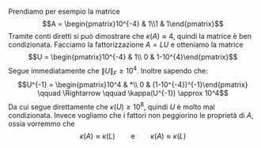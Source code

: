 Prendiamo per esempio la matrice $$A = \begin{pmatrix}10^{-4} & 1\\1 & 1\end{pmatrix}$$
Tramite conti diretti si può dimostrare che $\kappa(A) \approx 4$, quindi la matrice è ben condizionata.
Facciamo la fattorizzazione $A = LU$ e otteniamo la matrice $$U = \begin{pmatrix}10^{-4} & 1\\ 0 & 1-10^{4}\end{pmatrix}$$
Segue immediatamente che $\|U\|_F ≥ 10^{4}$. Inoltre sapendo che: $$U^{-1} = \begin{pmatrix}10^4 & *\\ 0 & (1-10^{-4})^{-1}\end{pmatrix} \qquad  \Rightarrow \qquad \kappa(U^{-1}) \approx 10^4$$
Da cui segue direttamente che $\kappa (U) ≥ 10^8$, quindi $U$ è molto mal condizionata.
Invece vogliamo che i fattori non peggiorino le proprietà di $A$, ossia vorremmo che $$\kappa (A)\approx \kappa(L) \qquad \text{e} \qquad \kappa(A)\approx \kappa(L)$$